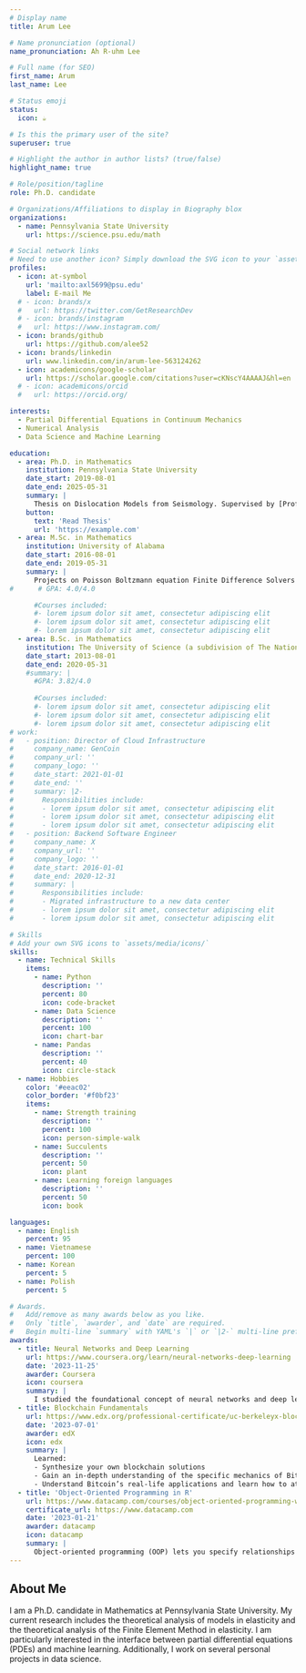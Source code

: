 ```yaml
---
# Display name
title: Arum Lee

# Name pronunciation (optional)
name_pronunciation: Ah R-uhm Lee 

# Full name (for SEO)
first_name: Arum
last_name: Lee

# Status emoji
status:
  icon: ☕️

# Is this the primary user of the site?
superuser: true

# Highlight the author in author lists? (true/false)
highlight_name: true

# Role/position/tagline
role: Ph.D. candidate 

# Organizations/Affiliations to display in Biography blox
organizations:
  - name: Pennsylvania State University
    url: https://science.psu.edu/math

# Social network links
# Need to use another icon? Simply download the SVG icon to your `assets/media/icons/` folder.
profiles:
  - icon: at-symbol
    url: 'mailto:axl5699@psu.edu'
    label: E-mail Me
  # - icon: brands/x
  #   url: https://twitter.com/GetResearchDev
  # - icon: brands/instagram
  #   url: https://www.instagram.com/
  - icon: brands/github
    url: https://github.com/alee52
  - icon: brands/linkedin
    url: www.linkedin.com/in/arum-lee-563124262
  - icon: academicons/google-scholar
    url: https://scholar.google.com/citations?user=cKNscY4AAAAJ&hl=en
  # - icon: academicons/orcid
  #   url: https://orcid.org/

interests:
  - Partial Differential Equations in Continuum Mechanics 
  - Numerical Analysis
  - Data Science and Machine Learning

education:
  - area: Ph.D. in Mathematics 
    institution: Pennsylvania State University
    date_start: 2019-08-01
    date_end: 2025-05-31
    summary: |
      Thesis on Dislocation Models from Seismology. Supervised by [Prof. Anna Mazzucato](https://science.psu.edu/math/people/alm24). 
    button:
      text: 'Read Thesis'
      url: 'https://example.com'
  - area: M.Sc. in Mathematics
    institution: University of Alabama
    date_start: 2016-08-01
    date_end: 2019-05-31
    summary: |
      Projects on Poisson Boltzmann equation Finite Difference Solvers
#      # GPA: 4.0/4.0

      #Courses included:
      #- lorem ipsum dolor sit amet, consectetur adipiscing elit
      #- lorem ipsum dolor sit amet, consectetur adipiscing elit
      #- lorem ipsum dolor sit amet, consectetur adipiscing elit
  - area: B.Sc. in Mathematics
    institution: The University of Science (a subdivision of The National University in Ho Chi Minh city)
    date_start: 2013-08-01
    date_end: 2020-05-31
    #summary: |
      #GPA: 3.82/4.0
      
      #Courses included:
      #- lorem ipsum dolor sit amet, consectetur adipiscing elit
      #- lorem ipsum dolor sit amet, consectetur adipiscing elit
      #- lorem ipsum dolor sit amet, consectetur adipiscing elit
# work:
#   - position: Director of Cloud Infrastructure
#     company_name: GenCoin
#     company_url: ''
#     company_logo: ''
#     date_start: 2021-01-01
#     date_end: ''
#     summary: |2-
#       Responsibilities include:
#       - lorem ipsum dolor sit amet, consectetur adipiscing elit
#       - lorem ipsum dolor sit amet, consectetur adipiscing elit
#       - lorem ipsum dolor sit amet, consectetur adipiscing elit
#   - position: Backend Software Engineer
#     company_name: X
#     company_url: ''
#     company_logo: ''
#     date_start: 2016-01-01
#     date_end: 2020-12-31
#     summary: |
#       Responsibilities include:
#       - Migrated infrastructure to a new data center
#       - lorem ipsum dolor sit amet, consectetur adipiscing elit
#       - lorem ipsum dolor sit amet, consectetur adipiscing elit

# Skills
# Add your own SVG icons to `assets/media/icons/`
skills:
  - name: Technical Skills
    items:
      - name: Python
        description: ''
        percent: 80
        icon: code-bracket
      - name: Data Science
        description: ''
        percent: 100
        icon: chart-bar
      - name: Pandas
        description: ''
        percent: 40
        icon: circle-stack
  - name: Hobbies
    color: '#eeac02'
    color_border: '#f0bf23'
    items:
      - name: Strength training
        description: ''
        percent: 100
        icon: person-simple-walk
      - name: Succulents
        description: ''
        percent: 50
        icon: plant
      - name: Learning foreign languages
        description: ''
        percent: 50
        icon: book

languages:
  - name: English
    percent: 95
  - name: Vietnamese
    percent: 100
  - name: Korean
    percent: 5
  - name: Polish
    percent: 5

# Awards.
#   Add/remove as many awards below as you like.
#   Only `title`, `awarder`, and `date` are required.
#   Begin multi-line `summary` with YAML's `|` or `|2-` multi-line prefix and indent 2 spaces below.
awards:
  - title: Neural Networks and Deep Learning
    url: https://www.coursera.org/learn/neural-networks-deep-learning
    date: '2023-11-25'
    awarder: Coursera
    icon: coursera
    summary: |
      I studied the foundational concept of neural networks and deep learning. By the end, I was familiar with the significant technological trends driving the rise of deep learning; build, train, and apply fully connected deep neural networks; implement efficient (vectorized) neural networks; identify key parameters in a neural network’s architecture; and apply deep learning to your own applications.
  - title: Blockchain Fundamentals
    url: https://www.edx.org/professional-certificate/uc-berkeleyx-blockchain-fundamentals
    date: '2023-07-01'
    awarder: edX
    icon: edx
    summary: |
      Learned:
      - Synthesize your own blockchain solutions
      - Gain an in-depth understanding of the specific mechanics of Bitcoin
      - Understand Bitcoin’s real-life applications and learn how to attack and destroy Bitcoin, Ethereum, smart contracts and Dapps, and alternatives to Bitcoin’s Proof-of-Work consensus algorithm
  - title: 'Object-Oriented Programming in R'
    url: https://www.datacamp.com/courses/object-oriented-programming-with-s3-and-r6-in-r
    certificate_url: https://www.datacamp.com
    date: '2023-01-21'
    awarder: datacamp
    icon: datacamp
    summary: |
      Object-oriented programming (OOP) lets you specify relationships between functions and the objects that they can act on, helping you manage complexity in your code. This is an intermediate level course, providing an introduction to OOP, using the S3 and R6 systems. S3 is a great day-to-day R programming tool that simplifies some of the functions that you write. R6 is especially useful for industry-specific analyses, working with web APIs, and building GUIs.
---
```


## About Me

I am a Ph.D. candidate in Mathematics at Pennsylvania State University. My current research includes the theoretical analysis of models in elasticity and the theoretical analysis of the Finite Element Method in elasticity. I am particularly interested in the interface between partial differential equations (PDEs) and machine learning. Additionally, I work on several personal projects in data science.
